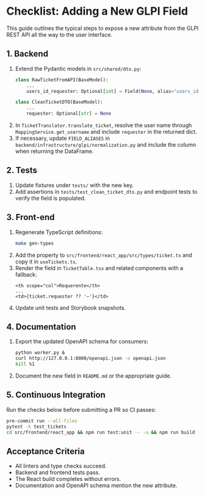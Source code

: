 # Checklist: Adding a New GLPI Field

This guide outlines the typical steps to expose a new attribute from the GLPI REST API all the way to the user interface.

## 1. Backend
1. Extend the Pydantic models in `src/shared/dto.py`:
   ```python
   class RawTicketFromAPI(BaseModel):
       ...
       users_id_requester: Optional[int] = Field(None, alias="users_id_requester")

   class CleanTicketDTO(BaseModel):
       ...
       requester: Optional[str] = None
   ```
2. In `TicketTranslator.translate_ticket`, resolve the user name through `MappingService.get_username` and include `requester` in the returned dict.
3. If necessary, update `FIELD_ALIASES` in `backend/infrastructure/glpi/normalization.py` and include the column when returning the DataFrame.

## 2. Tests
1. Update fixtures under `tests/` with the new key.
2. Add assertions in `tests/test_clean_ticket_dto.py` and endpoint tests to verify the field is populated.

## 3. Front-end
1. Regenerate TypeScript definitions:
   ```bash
   make gen-types
   ```
2. Add the property to `src/frontend/react_app/src/types/ticket.ts` and copy it in `useTickets.ts`.
3. Render the field in `TicketTable.tsx` and related components with a fallback:
   ```tsx
   <th scope="col">Requerente</th>
   ...
   <td>{ticket.requester ?? '—'}</td>
   ```
4. Update unit tests and Storybook snapshots.

## 4. Documentation
1. Export the updated OpenAPI schema for consumers:
   ```bash
   python worker.py &
   curl http://127.0.0.1:8000/openapi.json -o openapi.json
   kill %1
   ```
2. Document the new field in `README.md` or the appropriate guide.

## 5. Continuous Integration
Run the checks below before submitting a PR so CI passes:
```bash
pre-commit run --all-files
pytest -k test_tickets
cd src/frontend/react_app && npm run test:unit -- -u && npm run build
```

## Acceptance Criteria
- All linters and type checks succeed.
- Backend and frontend tests pass.
- The React build completes without errors.
- Documentation and OpenAPI schema mention the new attribute.
